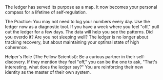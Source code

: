 The ledger has served its purpose as a map. It now becomes your personal compass for a lifetime of self-regulation.

The Practice: You may not need to log your numbers every day. Use the ledger now as a diagnostic tool. If you have a week where you feel "off," pull out the ledger for a few days. The data will help you see the patterns. Did you overdo it? Are you not sleeping well? The ledger is no longer about tracking recovery, but about maintaining your optimal state of high coherence.

Helper's Role (The Fellow Scientist): Be a curious partner in their self-discovery. If they mention they feel "off," you can be the one to ask, "That's interesting, what does the ledger say?" You are reinforcing their new identity as the master of their own system.